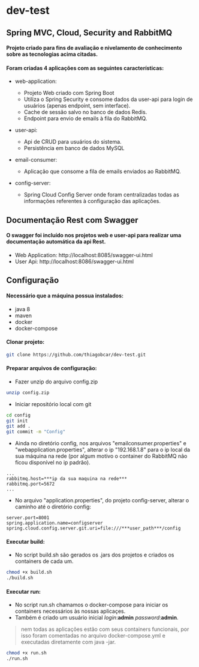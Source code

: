# dev-test
## Spring MVC, Cloud, Security and RabbitMQ
#### Projeto criado para fins de avaliação e nivelamento de conhecimento sobre as tecnologias acima citadas.
#### Foram criadas 4 aplicações com as seguintes características:

* web-application:
  * Projeto Web criado com Spring Boot
  * Utiliza o Spring Security e consome dados da user-api para login de usuários (apenas endpoint, sem interface).
  * Cache de sessão salvo no banco de dados Redis.
  * Endpoint para envio de emails à fila do RabbitMQ.

* user-api:
  * Api de CRUD para usuários do sistema.
  * Persistência em banco de dados MySQL

* email-consumer:
  * Aplicação que consome a fila de emails enviados ao RabbitMQ.

* config-server:
  * Spring Cloud Config Server onde foram centralizadas todas as informações referentes à configuração das aplicações.

## Documentação Rest com Swagger
#### O swagger foi incluído nos projetos web e user-api para realizar uma documentação automática da api Rest.
* Web Application: http://localhost:8085/swagger-ui.html
* User Api: http://localhost:8086/swagger-ui.html

## Configuração
#### Necessário que a máquina possua instalados:
- java 8
- maven
- docker
- docker-compose

#### Clonar projeto:
```sh
git clone https://github.com/thiagobcar/dev-test.git
```

#### Preparar arquivos de configuração:
- Fazer unzip do arquivo config.zip
```sh
unzip config.zip
```
- Iniciar repositório local com git
```sh
cd config
git init
git add .
git commit -m "Config"
```
- Ainda no diretório config, nos arquivos "emailconsumer.properties" e "webapplication.properties", alterar o ip 
"192.168.1.8" para o ip local da sua máquina na rede (por algum motivo o container do RabbitMQ não ficou disponível
no ip padrão).
```
...
rabbitmq.host=***ip da sua maquina na rede***
rabbitmq.port=5672
...
```
- No arquivo "application.properties", do projeto config-server, alterar o caminho até o diretório config:
```
server.port=8001
spring.application.name=configserver
spring.cloud.config.server.git.uri=file:///***user_path***/config
```

#### Executar build:
- No script build.sh são gerados os .jars dos projetos e criados os containers de cada um.
```sh
chmod +x build.sh
./build.sh
```

#### Executar run:
- No script run.sh chamamos o docker-compose para iniciar os containers necessários às nossas aplicaçes.
- Também é criado um usuário inicial *login*:**admin** *password*:**admin**.
> nem todas as aplicações estão com seus containers funcionais, por isso foram comentadas no arquivo docker-compose.yml e executadas diretamente com java -jar.
```sh
chmod +x run.sh
./run.sh
```

